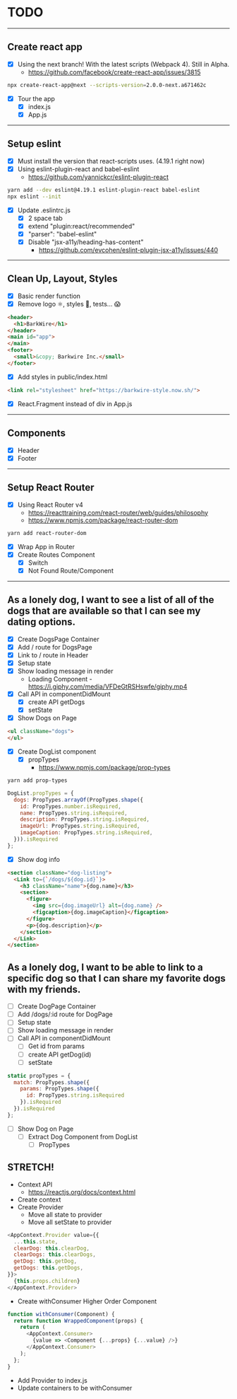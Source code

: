 # TODO

---

## Create react app

* [X] Using the next branch! With the latest scripts (Webpack 4). Still in Alpha.
  * https://github.com/facebook/create-react-app/issues/3815

```sh
npx create-react-app@next --scripts-version=2.0.0-next.a671462c
```

* [X] Tour the app
  * [X] index.js
  * [X] App.js

---

## Setup eslint

* [X] Must install the version that react-scripts uses. (4.19.1 right now)
* [X] Using eslint-plugin-react and babel-eslint
  * https://github.com/yannickcr/eslint-plugin-react

```sh
yarn add --dev eslint@4.19.1 eslint-plugin-react babel-eslint
npx eslint --init
```

* [X] Update .eslintrc.js
  * [X] 2 space tab
  * [X] extend "plugin:react/recommended"
  * [X] "parser": "babel-eslint"
  * [X] Disable "jsx-a11y/heading-has-content"
    * https://github.com/evcohen/eslint-plugin-jsx-a11y/issues/440

---

## Clean Up, Layout, Styles

* [X] Basic render function
* [X] Remove logo ⚛️, styles 💅, tests... 😱

```html
<header>
  <h1>BarkWire</h1>
</header>
<main id="app">
</main>
<footer>
  <small>&copy; Barkwire Inc.</small>
</footer>
```

* [X] Add styles in public/index.html

```html
<link rel="stylesheet" href="https://barkwire-style.now.sh/">
```

* [X] React.Fragment instead of div in App.js

---

## Components

* [X] Header
* [X] Footer

---

## Setup React Router

* [X] Using React Router v4
  * https://reacttraining.com/react-router/web/guides/philosophy
  * https://www.npmjs.com/package/react-router-dom

```sh
yarn add react-router-dom
```

* [X] Wrap App in Router
* [X] Create Routes Component
  * [X] Switch
  * [X] Not Found Route/Component

---

## As a lonely dog, I want to see a list of all of the dogs that are available so that I can see my dating options.

* [X] Create DogsPage Container
* [X] Add / route for DogsPage
* [X] Link to / route in Header
* [X] Setup state
* [X] Show loading message in render
  * Loading Component - https://i.giphy.com/media/VFDeGtRSHswfe/giphy.mp4
* [X] Call API in componentDidMount
  * [X] create API getDogs
  * [X] setState
* [X] Show Dogs on Page

```html
<ul className="dogs">
</ul>
```

* [X] Create DogList component
  * [X] propTypes
    * https://www.npmjs.com/package/prop-types

```sh
yarn add prop-types
```

```js
DogList.propTypes = {
  dogs: PropTypes.arrayOf(PropTypes.shape({
    id: PropTypes.number.isRequired,
    name: PropTypes.string.isRequired,
    description: PropTypes.string.isRequired,
    imageUrl: PropTypes.string.isRequired,
    imageCaption: PropTypes.string.isRequired,
  })).isRequired
};
```

* [X] Show dog info

```html
<section className="dog-listing">
  <Link to={`/dogs/${dog.id}`}>
    <h3 className="name">{dog.name}</h3>
    <section>
      <figure>
        <img src={dog.imageUrl} alt={dog.name} />
        <figcaption>{dog.imageCaption}</figcaption>
      </figure>
      <p>{dog.description}</p>
    </section>
  </Link>
</section>
```

## As a lonely dog, I want to be able to link to a specific dog so that I can share my favorite dogs with my friends.

* [ ] Create DogPage Container
* [ ] Add /dogs/:id route for DogPage
* [ ] Setup state
* [ ] Show loading message in render
* [ ] Call API in componentDidMount
  * [ ] Get id from params
  * [ ] create API getDog(id)
  * [ ] setState

```js
static propTypes = {
  match: PropTypes.shape({
    params: PropTypes.shape({
      id: PropTypes.string.isRequired
    }).isRequired
  }).isRequired
};
```

* [ ] Show Dog on Page
  * [ ] Extract Dog Component from DogList
    * [ ] PropTypes

## STRETCH!

* Context API
  * https://reactjs.org/docs/context.html
* Create context
* Create Provider
  * Move all state to provider
  * Move all setState to provider

```js
<AppContext.Provider value={{
  ...this.state,
  clearDog: this.clearDog,
  clearDogs: this.clearDogs,
  getDog: this.getDog,
  getDogs: this.getDogs,
}}>
  {this.props.children}
</AppContext.Provider>
```

* Create withConsumer Higher Order Component

```js
function withConsumer(Component) {
  return function WrappedComponent(props) {
    return (
      <AppContext.Consumer>   
        {value => <Component {...props} {...value} />}   
      </AppContext.Consumer>
    );
  };
}
```

* Add Provider to index.js
* Update containers to be withConsumer